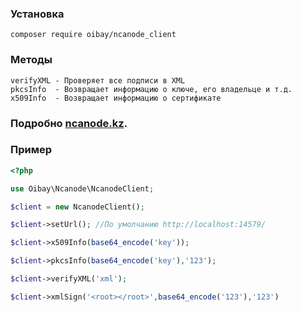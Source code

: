 ### Установка
```
composer require oibay/ncanode_client
```


### Методы
    verifyXML - Проверяет все подписи в XML
    pkcsInfo  - Возвращает информацию о ключе, его владельце и т.д.
    x509Info  - Возвращает информацию о сертификате


### Подробно [ncanode.kz](https://ncanode.kz/).

### Пример

``` php
<?php

use Oibay\Ncanode\NcanodeClient;

$client = new NcanodeClient();

$client->setUrl(); //По умолчанию http://localhost:14579/

$client->x509Info(base64_encode('key'));

$client->pkcsInfo(base64_encode('key'),'123');

$client->verifyXML('xml');

$client->xmlSign('<root></root>',base64_encode('123'),'123')
```
